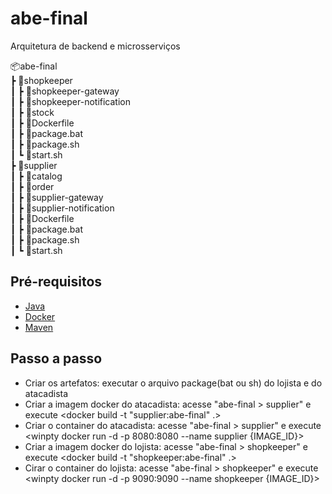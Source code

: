 # abe-final
Arquitetura de backend e microsserviços

📦abe-final  
 ┣ 📂shopkeeper  
 ┃ ┣ 📂shopkeeper-gateway  
 ┃ ┣ 📂shopkeeper-notification  
 ┃ ┣ 📂stock  
 ┃ ┣ 📜Dockerfile  
 ┃ ┣ 📜package.bat  
 ┃ ┣ 📜package.sh  
 ┃ ┗ 📜start.sh  
 ┣ 📂supplier  
 ┃ ┣ 📂catalog  
 ┃ ┣ 📂order  
 ┃ ┣ 📂supplier-gateway  
 ┃ ┣ 📂supplier-notification  
 ┃ ┣ 📜Dockerfile  
 ┃ ┣ 📜package.bat  
 ┃ ┣ 📜package.sh  
 ┃ ┗ 📜start.sh  

## Pré-requisitos
- [Java](https://www.oracle.com/technetwork/pt/java/javase/downloads/jdk8-downloads-2133151.html)
- [Docker](https://docs.docker.com/)
- [Maven](https://maven.apache.org/download.cgi)

## Passo a passo
- Criar os artefatos: executar o arquivo package(bat ou sh) do lojista e do atacadista
- Criar a imagem docker do atacadista: acesse "abe-final > supplier" e execute <docker build -t "supplier:abe-final" .>
- Criar o container do atacadista: acesse "abe-final > supplier" e execute <winpty docker run -d -p 8080:8080 --name supplier {IMAGE_ID}>
- Criar a imagem docker do lojista: acesse "abe-final > shopkeeper" e execute <docker build -t "shopkeeper:abe-final" .>
- Cirar o container do lojista: acesse "abe-final > shopkeeper" e execute <winpty docker run -d -p 9090:9090 --name shopkeeper {IMAGE_ID}>
